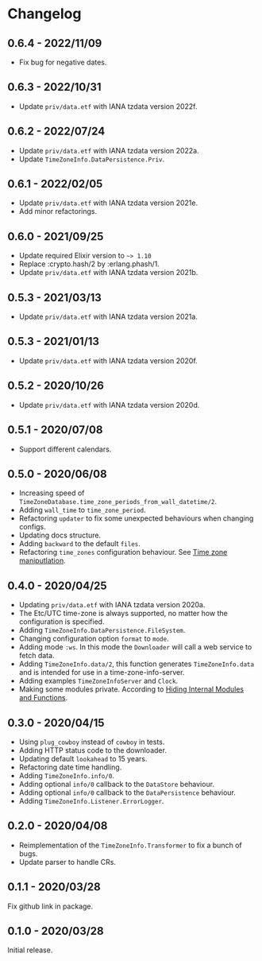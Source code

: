 # Changelog

## 0.6.4 - 2022/11/09

- Fix bug for negative dates.

## 0.6.3 - 2022/10/31

- Update `priv/data.etf` with IANA tzdata version 2022f.

## 0.6.2 - 2022/07/24

- Update `priv/data.etf` with IANA tzdata version 2022a.
- Update `TimeZoneInfo.DataPersistence.Priv`.

## 0.6.1 - 2022/02/05

- Update `priv/data.etf` with IANA tzdata version 2021e.
- Add minor refactorings.

## 0.6.0 - 2021/09/25

- Update required Elixir version to `~> 1.10`
- Replace :crypto.hash/2 by :erlang.phash/1.
- Update `priv/data.etf` with IANA tzdata version 2021b.

## 0.5.3 - 2021/03/13

- Update `priv/data.etf` with IANA tzdata version 2021a.

## 0.5.3 - 2021/01/13

- Update `priv/data.etf` with IANA tzdata version 2020f.

## 0.5.2 - 2020/10/26

- Update `priv/data.etf` with IANA tzdata version 2020d.

## 0.5.1 - 2020/07/08

- Support different calendars.

## 0.5.0 - 2020/06/08

- Increasing speed of `TimeZoneDatabase.time_zone_periods_from_wall_datetime/2`.
- Adding `wall_time` to `time_zone_period`.
- Refactoring `updater` to fix some unexpected behaviours when changing configs.
- Updating docs structure.
- Adding `backward` to the default `files`.
- Refactoring `time_zones` configuration behaviour.
  See [Time zone maniputlation](https://hexdocs.pm/time_zone_info/config.html#time-zone-manipulation).

## 0.4.0 - 2020/04/25

- Updating `priv/data.etf` with IANA tzdata version 2020a.
- The Etc/UTC time-zone is always supported, no matter how the configuration is specified.
- Adding `TimeZoneInfo.DataPersistence.FileSystem`.
- Changing configuration option `format` to `mode`.
- Adding mode `:ws`. In this mode the `Downloader` will call a web service to
  fetch data.
- Adding `TimeZoneInfo.data/2`, this function generates `TimeZoneInfo.data` and
  is intended for use in a time-zone-info-server.
- Adding examples `TimeZoneInfoServer` and `Clock`.
- Making some modules private. According to [Hiding Internal Modules and Functions](https://hexdocs.pm/elixir/master/writing-documentation.html#hiding-internal-modules-and-functions).

## 0.3.0 - 2020/04/15

- Using `plug_cowboy` instead of `cowboy` in tests.
- Adding HTTP status code to the downloader.
- Updating default `lookahead` to 15 years.
- Refactoring date time handling.
- Adding `TimeZoneInfo.info/0`.
- Adding optional `info/0` callback to the `DataStore` behaviour.
- Adding optional `info/0` callback to the `DataPersistence` behaviour.
- Adding `TimeZoneInfo.Listener.ErrorLogger`.

## 0.2.0 - 2020/04/08

- Reimplementation of the `TimeZoneInfo.Transformer` to fix a bunch of bugs.
- Update parser to handle CRs.

## 0.1.1 - 2020/03/28

Fix github link in package.

## 0.1.0 - 2020/03/28

Initial release.
